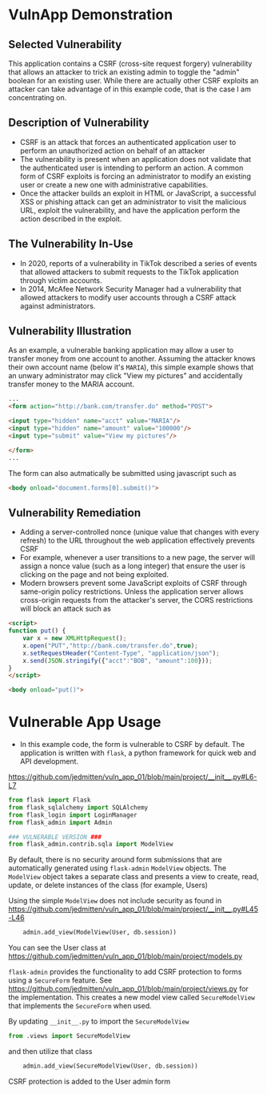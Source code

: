 # VulnApp Demonstration

## Selected Vulnerability
This application contains a CSRF (cross-site request forgery) vulnerability that allows an attacker to trick an existing admin to toggle the "admin" boolean for an existing user. While there are actually other CSRF exploits an attacker can take advantage of in this example code, that is the case I am concentrating on.


## Description of Vulnerability
* CSRF is an attack that forces an authenticated application user to perform an unauthorized action on behalf of an attacker
* The vulnerability is present when an application does not validate that the authenticated user is intending to perform an action. A common form of CSRF exploits is forcing an administrator to modify an existing user or create a new one with administrative capabilities.
* Once the attacker builds an exploit in HTML or JavaScript, a successful XSS or phishing attack can get an administrator to visit the malicious URL, exploit the vulnerability, and have the application perform the action described in the exploit.

## The Vulnerability In-Use
* In 2020, reports of a vulnerability in TikTok described a series of events that allowed attackers to submit requests to the TikTok application through victim accounts. 
* In 2014, McAfee Network Security Manager had a vulnerability that allowed attackers to modify user accounts through a CSRF attack against administrators.

## Vulnerability Illustration
As an example, a vulnerable banking application may allow a user to transfer money from one account to another. Assuming the attacker knows their own account name (below it's `MARIA`), this simple example shows that an unwary administrator may click "View my pictures" and accidentally transfer money to the MARIA account.

```html
...
<form action="http://bank.com/transfer.do" method="POST">

<input type="hidden" name="acct" value="MARIA"/>
<input type="hidden" name="amount" value="100000"/>
<input type="submit" value="View my pictures"/>

</form>
...
```

The form can also autmatically be submitted using javascript such as

```html
<body onload="document.forms[0].submit()">
```

## Vulnerability Remediation
* Adding a server-controlled nonce (unique value that changes with every refresh) to the URL throughout the web application effectively prevents CSRF
* For example, whenever a user transitions to a new page, the server will assign a nonce value (such as a long integer) that ensure the user is clicking on the page and not being exploited.
* Modern browsers prevent some JavaScript exploits of CSRF through same-origin policy restrictions. Unless the application server allows cross-origin requests from the attacker's server, the CORS restrictions will block an attack such as
```html
<script>
function put() {
    var x = new XMLHttpRequest();
    x.open("PUT","http://bank.com/transfer.do",true);
    x.setRequestHeader("Content-Type", "application/json");
    x.send(JSON.stringify({"acct":"BOB", "amount":100})); 
}
</script>

<body onload="put()">
```

# Vulnerable App Usage
* In this example code, the form is vulnerable to CSRF by default. The application is written with `flask`, a python framework for quick web and API development. 

https://github.com/jedmitten/vuln_app_01/blob/main/project/__init__.py#L6-L7
```python
from flask import Flask
from flask_sqlalchemy import SQLAlchemy
from flask_login import LoginManager
from flask_admin import Admin

### VULNERABLE VERSION ###
from flask_admin.contrib.sqla import ModelView
```

By default, there is no security around form submissions that are automatically generated using `flask-admin` `ModelView` objects. The `ModelView` object takes a separate class and presents a view to create, read, update, or delete instances of the class (for example, Users)

Using the simple `ModelView` does not include security as found in https://github.com/jedmitten/vuln_app_01/blob/main/project/__init__.py#L45-L46

```python
    admin.add_view(ModelView(User, db.session))
```

You can see the User class at https://github.com/jedmitten/vuln_app_01/blob/main/project/models.py

`flask-admin` provides the functionality to add CSRF protection to forms using a `SecureForm` feature. See https://github.com/jedmitten/vuln_app_01/blob/main/project/views.py for the implementation. This creates a new model view called `SecureModelView` that implements the `SecureForm` when used.

By updating `__init__.py` to import the `SecureModelView`
```python
from .views import SecureModelView
```

and then utilize that class
```python
    admin.add_view(SecureModelView(User, db.session))
```

CSRF protection is added to the User admin form
